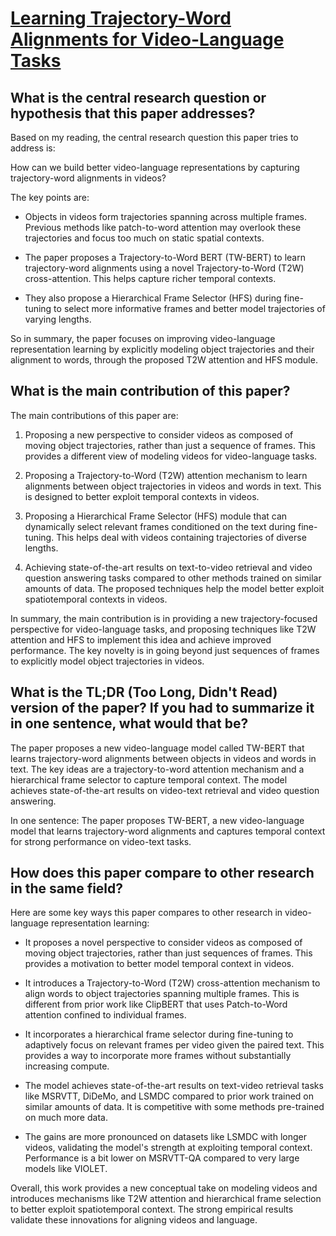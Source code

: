 # [Learning Trajectory-Word Alignments for Video-Language Tasks](https://arxiv.org/abs/2301.01953)

## What is the central research question or hypothesis that this paper addresses?

 Based on my reading, the central research question this paper tries to address is: 

How can we build better video-language representations by capturing trajectory-word alignments in videos? 

The key points are:

- Objects in videos form trajectories spanning across multiple frames. Previous methods like patch-to-word attention may overlook these trajectories and focus too much on static spatial contexts. 

- The paper proposes a Trajectory-to-Word BERT (TW-BERT) to learn trajectory-word alignments using a novel Trajectory-to-Word (T2W) cross-attention. This helps capture richer temporal contexts.

- They also propose a Hierarchical Frame Selector (HFS) during fine-tuning to select more informative frames and better model trajectories of varying lengths.

So in summary, the paper focuses on improving video-language representation learning by explicitly modeling object trajectories and their alignment to words, through the proposed T2W attention and HFS module.


## What is the main contribution of this paper?

 The main contributions of this paper are:

1. Proposing a new perspective to consider videos as composed of moving object trajectories, rather than just a sequence of frames. This provides a different view of modeling videos for video-language tasks.

2. Proposing a Trajectory-to-Word (T2W) attention mechanism to learn alignments between object trajectories in videos and words in text. This is designed to better exploit temporal contexts in videos. 

3. Proposing a Hierarchical Frame Selector (HFS) module that can dynamically select relevant frames conditioned on the text during fine-tuning. This helps deal with videos containing trajectories of diverse lengths.

4. Achieving state-of-the-art results on text-to-video retrieval and video question answering tasks compared to other methods trained on similar amounts of data. The proposed techniques help the model better exploit spatiotemporal contexts in videos.

In summary, the main contribution is in providing a new trajectory-focused perspective for video-language tasks, and proposing techniques like T2W attention and HFS to implement this idea and achieve improved performance. The key novelty is in going beyond just sequences of frames to explicitly model object trajectories in videos.


## What is the TL;DR (Too Long, Didn't Read) version of the paper? If you had to summarize it in one sentence, what would that be?

 The paper proposes a new video-language model called TW-BERT that learns trajectory-word alignments between objects in videos and words in text. The key ideas are a trajectory-to-word attention mechanism and a hierarchical frame selector to capture temporal context. The model achieves state-of-the-art results on video-text retrieval and video question answering.

In one sentence: The paper proposes TW-BERT, a new video-language model that learns trajectory-word alignments and captures temporal context for strong performance on video-text tasks.


## How does this paper compare to other research in the same field?

 Here are some key ways this paper compares to other research in video-language representation learning:

- It proposes a novel perspective to consider videos as composed of moving object trajectories, rather than just sequences of frames. This provides a motivation to better model temporal context in videos.

- It introduces a Trajectory-to-Word (T2W) cross-attention mechanism to align words to object trajectories spanning multiple frames. This is different from prior work like ClipBERT that uses Patch-to-Word attention confined to individual frames.

- It incorporates a hierarchical frame selector during fine-tuning to adaptively focus on relevant frames per video given the paired text. This provides a way to incorporate more frames without substantially increasing compute. 

- The model achieves state-of-the-art results on text-video retrieval tasks like MSRVTT, DiDeMo, and LSMDC compared to prior work trained on similar amounts of data. It is competitive with some methods pre-trained on much more data.

- The gains are more pronounced on datasets like LSMDC with longer videos, validating the model's strength at exploiting temporal context. Performance is a bit lower on MSRVTT-QA compared to very large models like VIOLET.

Overall, this work provides a new conceptual take on modeling videos and introduces mechanisms like T2W attention and hierarchical frame selection to better exploit spatiotemporal context. The strong empirical results validate these innovations for aligning videos and language.
